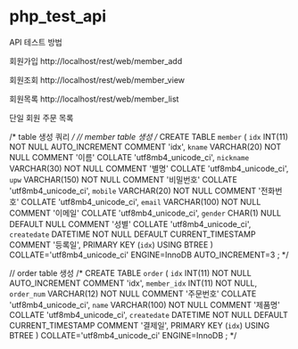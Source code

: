 # php_test_api

API 테스트 방법


회원가입 
http://localhost/rest/web/member_add

회원조회
http://localhost/rest/web/member_view

회원목록
http://localhost/rest/web/member_list

단일 회원 주문 목록


/* table 생성 쿼리  */
// member table 생성
/* CREATE TABLE `member` (
	`idx` INT(11) NOT NULL AUTO_INCREMENT COMMENT 'idx',
	`kname` VARCHAR(20) NOT NULL COMMENT '이름' COLLATE 'utf8mb4_unicode_ci',
	`nickname` VARCHAR(30) NOT NULL COMMENT '별명' COLLATE 'utf8mb4_unicode_ci',
	`upw` VARCHAR(150) NOT NULL COMMENT '비밀번호' COLLATE 'utf8mb4_unicode_ci',
	`mobile` VARCHAR(20) NOT NULL COMMENT '전화번호' COLLATE 'utf8mb4_unicode_ci',
	`email` VARCHAR(100) NOT NULL COMMENT '이메일' COLLATE 'utf8mb4_unicode_ci',
	`gender` CHAR(1) NULL DEFAULT NULL COMMENT '성별' COLLATE 'utf8mb4_unicode_ci',
	`createdate` DATETIME NOT NULL DEFAULT CURRENT_TIMESTAMP COMMENT '등록일',
	PRIMARY KEY (`idx`) USING BTREE
)
COLLATE='utf8mb4_unicode_ci'
ENGINE=InnoDB
AUTO_INCREMENT=3
; */


// order table 생성
/* CREATE TABLE `order` (
	`idx` INT(11) NOT NULL AUTO_INCREMENT COMMENT 'idx',
	`member_idx` INT(11) NOT NULL,
	`order_num` VARCHAR(12) NOT NULL COMMENT '주문번호' COLLATE 'utf8mb4_unicode_ci',
	`name` VARCHAR(100) NOT NULL COMMENT '제품명' COLLATE 'utf8mb4_unicode_ci',
	`createdate` DATETIME NOT NULL DEFAULT CURRENT_TIMESTAMP COMMENT '결제일',
	PRIMARY KEY (`idx`) USING BTREE
)
COLLATE='utf8mb4_unicode_ci'
ENGINE=InnoDB
; */





